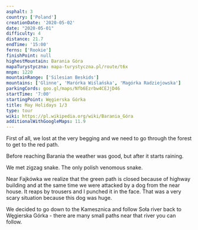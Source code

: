 ```yaml
---
asphalt: 3
country: ['Poland']
creationDate: '2020-05-02'
date: "2020-05-01"
difficulty: 4
distance: 21.7
endTime: '15:00'
ferns: ['Rookie']
finishPoint: null
highestMountain: Barania Góra
mapaTurystyczna: mapa-turystyczna.pl/route/t6x
mnpm: 1220
mountainRange: ['Silesian Beskids']
mountains: ['Glinne', 'Marórka Wiślańska', 'Magórka Radziejowska']
parkingCords: goo.gl/maps/Nfb6Ezrbw4CEJjD46
startTime: '7:00'
startingPoint: Węgierska Górka
title: May Holidays 1/3
type: tour
wiki: https://pl.wikipedia.org/wiki/Barania_Góra
additionalWithGoogleMaps: 11.9
---
```


First of all, we lost at the very begging and we need to go through the forest to get to the red path.

Before reaching Barania the weather was good, but after it starts raining.

We met zigzag snake. The only polish venomous snake.

Near Fajkówka we realize that the green path is closed because of highway building and at the same time we were attacked by a dog from the near house. It reaps by trousers and I punched it in the face. That was a very scary situation because this dog was huge.

We decided to go down to the Kamesznica and follow Soła river back to Węgierska Górka - there are many small paths near that river you can follow.
